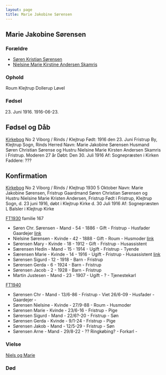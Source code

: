 ```yaml
---
layout: page
title: Marie Jakobine Sørensen
---
```


## Marie Jakobine Sørensen

### Forældre

* [Søren Kristian Sørensen](/stamt/soeren-kristian-soerensen/)
* [Nielsine Marie Kirstine Andersen Skamris](/stamt/soeren-kristian-soerensen/)

### Ophold

Roum
Klejtrup
Dollerup
Løvel

### Fødsel
23. Juni 1916. 1916-06-23.

## Fødsel og Dåb
[Kirkebog](https://www.danishfamilysearch.dk/churchbook/sogn2045/churchlisting13167/opslag764955) No 2
Viborg / Rinds / Klejtrup
Født: 1916 den 23. Juni
Fristrup By, Klejtrup Sogn, Rinds Herred
Navn: Marie Jakobine Sørensen
Husmand Søren Christian Sørense og Hustru Nielsine Marie Kirsten Andersen Skamris i Fristrup. Moderen 27 år
Døbt: Den 30. Juli 1916
Af: Sognepræsten i Kirken
Faddere: ???

## Konfirmation
[Kirkebog](https://www.danishfamilysearch.dk/churchbook/sogn2045/churchlisting13169/opslag765348) No 2
Viborg / Rinds / Klejtrup
1930 5 Oktober
Navn: Marie Jakobine Sørensen, Fristrup
Gaardmand Søren Christian Sørensen og Hustru Nielsine Marie Kristen Andersen, Fristrup
Født i Fristrup, Klejtrup Sogn, d. 23 juni 1916, døbt i Klejtrup Kirke d. 30 Juli 1916
Af: Sognepræsten L Balsler i Klejtrup Kirke

[FT1930](https://www.danishfamilysearch.dk/cid19096839) familie 167
* Søren Chr. Sørensen - Mand - 54 - 1886 - Gift - Fristrup - Husfader Gaardejer [link](https://www.danishfamilysearch.dk/cid19096839)
* Nielsine Sørensen - Kvinde - 42 - 1888 - Gift - Roum - Husmoder [link](https://www.danishfamilysearch.dk/cid19096840)
* Sørensen Mary - Kvinde - 18 - 1912 - Gift - Fristrup - Husassistent 
* Særensen Hedin - Mand - 15 - 1914 - Ugift - Fristrup - Tyende
* Særensen Marie - Kvinde - 14 - 1916 - Ugift - Fristrup - Husassistent [link](https://www.danishfamilysearch.dk/cid19096843)
* Sørensen Sigurd - 12 - 1918 - Barn - Fristrup
* Sørensen Gerda - 6 - 1924 - Barn - Fristrup
* Sørensen Jacob - 2 - 1928 - Barn - Fristrup
* Martin Justesen - Mand - 23 - 1907 - Ugift - ? - Tjenestekarl

[FT1940](https://www.danishfamilysearch.dk/ao/opslag17658283)
* Sørensen Chr - Mand - 13/6-86 - Fristrup - Viet 26/6-09 - Husfader - Gaardejer -
* Sørensen Nielsine - Kvinde - 27/9-88 - Roum - Husmoder
* Sørensen Marie - Kvinde - 23/6-16 - Fristrup - Pige
* Sørensen Sigurd - Mand - 22/6?-20 - Fristrup - Søn
* Sørensen Gerda - Kvinde - 9/1-24 - Fristrup - Pige
* Sørensen Jakob - Mand - 12/5-29 - Fristrup - Søn
* Sørensen Arne - Mand - 29/8-22 - ?? Ringkøbing? - Forkarl - 

### Vielse

[Niels og Marie](/stamt/niels-marie-quorning/)

### Død

